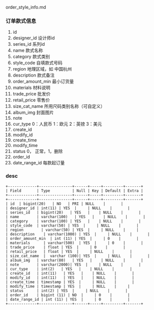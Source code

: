 order_style_info.md
### 订单款式信息

1. id
2. designer_id		设计师id	
3. series_id	系列id	
4. name	 款式名称			
5. category	 款式类别			
6. style_code	自填款式号码		
7. region	 地理区域，如 中国杭州		
8. description	款式备注		
9. order_amount_min		最小订货量	
10. materials		材料说明
11. trade_price			批发价	
12. retail_price			零售价
13. size_cat_name		所用尺码类别名称（可自定义）	
14. album_img			封面图片	
15. note	
16. cur_type	0：人民币 1：欧元 2：英镑 3：美元	
17. create_id	
18. modify_id	
19. create_time		
20. modify_time		
21. status	0， 正常，1，删除	
22. order_id	
23. date_range_id	每款起订量

### desc
```
+-------------+---------------+------+-----+---------+-------+
| Field       | Type          | Null | Key | Default | Extra |
+-------------+---------------+------+-----+---------+-------+
+-------------+---------------+------+-----+---------+-------+
| id  | bigint(20)   | NO   | PRI | NULL    |       |
| designer_id | int(11) | YES  |     | NULL    |       |
| series_id   | bigint(20)   | YES   |    | NULL    |       |
| name        | varchar(100)   | YES   |    | NULL    |       |
| category    | varchar(100) | YES   |    | NULL    |       |
| style_code  | varchar(50) | YES  |     | NULL    |       |
| region        | varchar(50) | YES  |     | NULL    |     |
| description    | varchar(1000) | YES  |     | NULL    |       |
| order_amount_min  | int (11) | YES  |     | 0    |       |
| materials      | varchar(500)  | YES  |     | 0    |       |
| trade_price    | float | YES  |     | 0    |       |
| retail_price   | float | YES  |     | NULL    |       |
| size_cat_name  |  varchar (100)| YES  |     | NULL    |       |
| album_img   | varchar(80)   | YES   |    | NULL    |       |
| note        | varchar(2000)| YES  |     | NULL    |       |
| cur_type    | int(2)   | YES   |    | NULL    |       |
| create_id   | int(11)   | YES   |    | NULL    |       |
| modify_id   | int(11)   | YES   |    | NULL    |       |
| create_time | timestamp | YES  |     | NULL    |       |
| modify_time | timestamp | YES  |     | NULL    |     |
| status      | int(2) | YES  |     | NULL    |       |
| order_id    | bigint (11) | NO  |     | 0    |       |
| date_range_id | int (11) | YES  |     | 0    |       |
+-------------+---------------+------+-----+---------+-------+
```